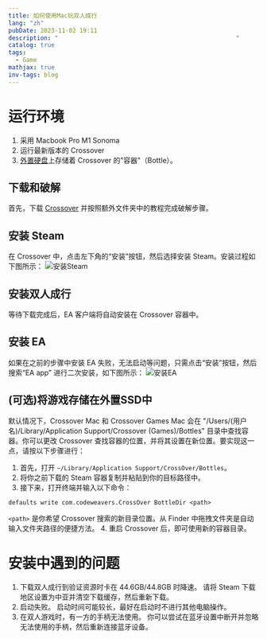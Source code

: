```yaml
---
title: 如何使用Mac玩双人成行
lang: "zh"
pubDate: 2023-11-02 19:11
description: "                                                  "
catalog: true
tags:
  - Game
mathjax: true
inv-tags: blog
---
```

# 运行环境
1. 采用 Macbook Pro M1 Sonoma
2. 运行最新版本的 Crossover
3. [外置硬盘](https://haxmac.cc/crossover-mac/)上存储着 Crossover 的"容器"（Bottle）。

## 下载和破解

首先，下载 [Crossover](https://haxmac.cc/crossover-mac/) 并按照额外文件夹中的教程完成破解步骤。

## 安装 Steam

在 Crossover 中，点击左下角的“安装”按钮，然后选择安装 Steam。安装过程如下图所示：
![安装Steam](https://img.asyncx.top/images/202311021949146.png)

## 安装双人成行

等待下载完成后，EA 客户端将自动安装在 Crossover 容器中。

## 安装 EA

如果在之前的步骤中安装 EA 失败，无法启动等问题，只需点击“安装”按钮，然后搜索“EA app” 进行二次安装，如下图所示：
![安装EA](https://img.asyncx.top/images/202311021952686.png)

## (可选)将游戏存储在外置SSD中

默认情况下，Crossover Mac 和 Crossover Games Mac 会在 "/Users/(用户名)/Library/Application Support/Crossover (Games)/Bottles" 目录中查找容器。你可以更改 Crossover 查找容器的位置，并将其设置在新位置。要实现这一点，请按以下步骤进行：

1. 首先，打开 `~/Library/Application Support/CrossOver/Bottles`。
2. 将你之前下载的 Steam 容器复制并粘贴到你的目标路径中。
3. 接下来，打开终端并输入以下命令：
```shell
defaults write com.codeweavers.CrossOver BottleDir <path>
```
   `<path>` 是你希望 Crossover 搜索的新目录位置。从 Finder 中拖拽文件夹是自动输入文件夹路径的便捷方法。
4. 重启 Crossover 后，即可使用新的容器目录。

# 安装中遇到的问题

1. 下载双人成行到验证资源时卡在 44.6GB/44.8GB 时降速。
   请将 Steam 下载地区设置为中亚并清空下载缓存，然后重新下载。
2. 启动失败。
   启动时间可能较长，最好在启动时不进行其他电脑操作。
3. 在双人游戏时，有一方的手柄无法使用。
   你可以尝试在蓝牙设置中断开并忽略无法使用的手柄，然后重新连接蓝牙设备。